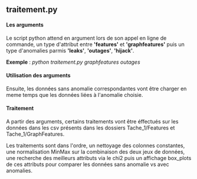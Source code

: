 ## traitement.py

#### Les arguments
Le script python attend en argument lors de son appel en ligne de commande, un type d'attribut entre **'features'** et **'graphfeatures'** puis un type d'anomalies parmis **'leaks'**, **'outages'**, **'hijack'**. 

**Exemple** : *python traitement.py graphfeatures outages*

#### Utilisation des arguments
Ensuite, les données sans anomalie correspondantes vont être charger en meme temps que les données liées à l'anomalie choisie.

#### Traitement
A partir des arguments, certains traitements vont être éffectués sur les données dans les csv présents dans les dossiers Tache_1/Features et Tache_1/GraphFeatures.

Les traitements sont dans l'ordre, un nettoyage des colonnes constantes, une normalisation MinMax sur la combinaison des deux jeux de données, une recherche des meilleurs attributs via le chi2 puis un affichage box_plots de ces attributs pour comparer les données sans anomalie vs avec anomalies.